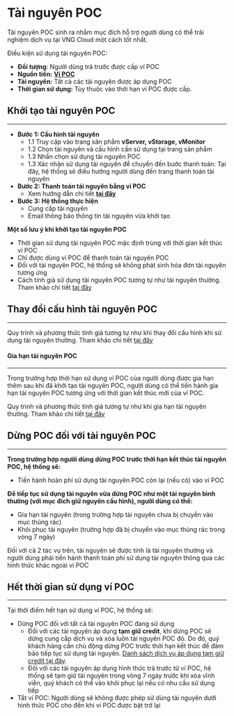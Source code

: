 # Tài nguyên POC

Tài nguyên POC sinh ra nhằm mục đích hỗ trợ người dùng có thể trải nghiệm dịch vụ tại VNG Cloud một cách tốt nhất. 

Điều kiện sử dụng tài nguyên POC:

* **Đối tượng**: Người dùng trả trước được cấp ví POC
* **Nguồn tiền:** [**Ví POC**](https://docs.vngcloud.vn/vng-cloud-document/vn/quan-ly-hoa-don-chi-phi-and-tai-nguyen-tren-vng-cloud/trai-nghiem-billing-and-kenh-thanh-toan/ve-billing-and-payment/thanh-toan/thanh-toan-tai-nguyen-poc)
* **Tài nguyên:** Tất cả các tài nguyên được áp dụng POC
* **Thời gian sử dụng:** Tùy thuộc vào thời hạn ví POC được cấp.

## Khởi tạo tài nguyên POC 

***

* **Bước 1: Cấu hình tài nguyên** 
  * 1.1 Truy cập vào trang sản phẩm **vServer, vStorage, vMonitor**
  * 1.2 Chọn tài nguyên và cấu hình cần sử dụng tại trang sản phẩm
  * 1.3 Nhấn chọn sử dụng tài nguyên POC
  * 1.3 Xác nhận sử dụng tài nguyên để chuyển đến bước thanh toán: Tại đây, hệ thống sẽ điều hướng người dùng đến trang thanh toán tài nguyên
* **Bước 2: Thanh toán tài nguyên bằng ví POC**
  * Xem hướng dẫn chi tiết [**tại đây**](https://docs.vngcloud.vn/vng-cloud-document/vn/quan-ly-hoa-don-chi-phi-and-tai-nguyen-tren-vng-cloud/trai-nghiem-billing-and-kenh-thanh-toan/ve-billing-and-payment/thanh-toan/thanh-toan-tai-nguyen-poc)
* **Bước 3: Hệ thống thực hiện**
  * Cung cấp tài nguyên 
  * Email thông báo thông tin tài nguyên vừa khởi tạo

**Một số lưu ý khi khởi tạo tài nguyên POC**

* Thời gian sử dụng tài nguyên POC mặc định trùng với thời gian kết thúc ví POC
* Chỉ được dùng ví POC để thanh toán tài nguyên POC
* Đối với tài nguyên POC, hệ thống sẽ không phát sinh hóa đơn tài nguyên tương ứng
* Cách tính giá sử dụng tài nguyên POC tương tự như tài nguyên thường. Tham khảo chi tiết [tại đây](https://docs.vngcloud.vn/vng-cloud-document/vn/quan-ly-hoa-don-chi-phi-and-tai-nguyen-tren-vng-cloud/trai-nghiem-billing-and-kenh-thanh-toan/ve-billing-and-payment/quan-ly-vong-doi-tai-nguyen/khoi-tao-tai-nguyen)

## Thay đổi cấu hình tài nguyên POC 

***

Quy trình và phương thức tính giá tương tự như khi thay đổi cấu hình khi sử dụng tài nguyên thường. Tham khảo chi tiết [tại đây](https://docs.vngcloud.vn/vng-cloud-document/vn/quan-ly-hoa-don-chi-phi-and-tai-nguyen-tren-vng-cloud/trai-nghiem-billing-and-kenh-thanh-toan/ve-billing-and-payment/quan-ly-vong-doi-tai-nguyen/thay-doi-cau-hinh-tai-nguyen)

#### Gia hạn tài nguyên POC 

***

Trong trường hợp thời hạn sử dụng ví POC của người dùng được gia hạn thêm sau khi đã khởi tạo tài nguyên POC, người dùng có thể tiến hành gia hạn tài nguyên POC tương ứng với thời gian kết thúc mới của ví POC.

Quy trình và phương thức tính giá tương tự như khi gia hạn tài nguyên thường. Tham khảo chi tiết [tại đây](https://docs.vngcloud.vn/vng-cloud-document/vn/quan-ly-hoa-don-chi-phi-and-tai-nguyen-tren-vng-cloud/trai-nghiem-billing-and-kenh-thanh-toan/ve-billing-and-payment/quan-ly-vong-doi-tai-nguyen/gia-han-tai-nguyen)

## Dừng POC đối với tài nguyên POC 

***

**Trong trường hợp người dùng dừng POC trước thời hạn kết thúc tài nguyên POC, hệ thống sẽ:**

* Tiến hành hoàn phí sử dụng tài nguyên POC còn lại (nếu có) vào ví POC

**Để tiếp tục sử dụng tài nguyên vừa dừng POC như một tài nguyên bình thường (với mục đích giữ nguyên cấu hình), người dùng có thể:**

* Gia hạn tài nguyên (trong trường hợp tài nguyên chưa bị chuyển vào mục thùng rác)
* Khôi phục tài nguyên (trường hợp đã bị chuyển vào mục thùng rác trong vòng 7 ngày)

Đối với cả 2 tác vụ trên, tài nguyên sẽ được tính là tài nguyên thường và người dùng phải tiến hành thanh toán phí sử dụng tài nguyên thông qua các hình thức khác ngoài ví POC

## Hết thời gian sử dụng ví POC 

***

Tại thời điểm hết hạn sử dụng ví POC, hệ thống sẽ:

* Dừng POC đối với tất cả tài nguyên POC đang sử dụng
  * Đối với các tài nguyên áp dụng **tạm giữ credit**, khi dừng POC sẽ dừng cung cấp dịch vụ và xóa luôn tài nguyên POC đó. Do đó, quý khách hàng cần chủ động dừng POC trước thời hạn kết thúc để đảm bảo tiếp tục sử dụng tài nguyên. [Danh sách dịch vụ áp dụng tạm giữ credit tại đây](https://docs.vngcloud.vn/vng-cloud-document/vn/quan-ly-hoa-don-chi-phi-and-tai-nguyen-tren-vng-cloud/trai-nghiem-billing-and-kenh-thanh-toan/ve-billing-and-payment/thanh-toan/tam-giu-credit).
  * Đối với các tài nguyên áp dụng hình thức trả trước từ ví POC, hệ thống sẽ tạm giữ tài nguyên trong vòng 7 ngày trước khi xóa vĩnh viễn, quý khách có thể vào khôi phục lại nếu có nhu cầu sử dụng tiếp
* Tắt ví POC: Người dùng sẽ không được phép sử dùng tài nguyên dưới hình thức POC cho đến khi ví POC được bật trở lại
